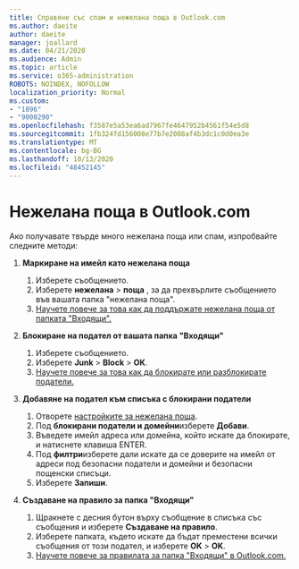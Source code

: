```yaml
---
title: Справяне със спам и нежелана поща в Outlook.com
ms.author: daeite
author: daeite
manager: joallard
ms.date: 04/21/2020
ms.audience: Admin
ms.topic: article
ms.service: o365-administration
ROBOTS: NOINDEX, NOFOLLOW
localization_priority: Normal
ms.custom:
- "1896"
- "9000290"
ms.openlocfilehash: f3587e5a53ea6ad7967fe4647952b4561f54e5d8
ms.sourcegitcommit: 1fb324fd156008e77b7e2008af4b3dc1c0d0ea3e
ms.translationtype: MT
ms.contentlocale: bg-BG
ms.lasthandoff: 10/13/2020
ms.locfileid: "48452145"
---
```

# <a name="spam-and-junk-email-in-outlookcom"></a>Нежелана поща в Outlook.com

Ако получавате твърде много нежелана поща или спам, изпробвайте следните методи:

1. **Маркиране на имейл като нежелана поща**
    1. Изберете съобщението.
    1. Изберете **нежелана**  >  **поща** , за да прехвърлите съобщението във вашата папка "нежелана поща".
    1. [Научете повече за това как да поддържате нежелана поща от папката "Входящи".](https://support.office.com/article/a3ece97b-82f8-4a5e-9ac3-e92fa6427ae4?wt.mc_id=Office_Outlook_com_Alchemy)

1. **Блокиране на подател от вашата папка "Входящи"**
    1. Изберете съобщението.
    1. Изберете **Junk**  >  **Block**  >  **OK**.
    1. [Научете повече за това как да блокирате или разблокирате податели.](https://support.office.com/article/afba1c94-77bb-4f50-8b85-057cf52f4d5e?wt.mc_id=Office_Outlook_com_Alchemy)

1. **Добавяне на подател към списъка с блокирани податели**
    1. Отворете [настройките за нежелана поща](https://outlook.live.com/mail/options/mail/junkEmail/blockedSendersAndDomainsV2).
    1. Под **блокирани податели и домейни**изберете **Добави**.
    1. Въведете имейл адреса или домейна, който искате да блокирате, и натиснете клавиша ENTER.
    1. Под **филтри**изберете дали искате да се доверите на имейл от адреси под безопасни податели и домейни и безопасни пощенски списъци.
    1. Изберете **Запиши**.

1. **Създаване на правило за папка "Входящи"**
    1. Щракнете с десния бутон върху съобщение в списъка със съобщения и изберете **Създаване на правило**.
    1. Изберете папката, където искате да бъдат преместени всички съобщения от този подател, и изберете **OK**  >  **OK**.
    1. [Научете повече за правилата за папка "Входящи" в Outlook.com.](https://support.office.com/article/4b094371-a5d7-49bd-8b1b-4e4896a7cc5d?wt.mc_id=Office_Outlook_com_Alchemy)

